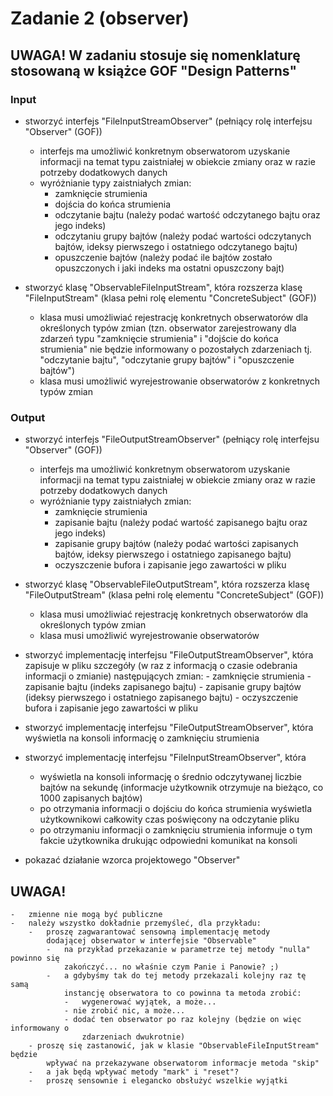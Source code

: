 ﻿# Zadanie 2 (observer)

## UWAGA! W zadaniu stosuje się nomenklaturę stosowaną w książce GOF "Design Patterns"

### Input

-	stworzyć interfejs "FileInputStreamObserver" (pełniący rolę interfejsu "Observer" (GOF))
    -	interfejs ma umożliwić konkretnym obserwatorom uzyskanie informacji na
        temat typu zaistniałej w obiekcie zmiany oraz w razie potrzeby
        dodatkowych danych
    -	wyróżnianie typy zaistniałych zmian:
        -	zamknięcie strumienia
        -	dojścia do końca strumienia
        -	odczytanie bajtu (należy podać wartość odczytanego bajtu oraz jego indeks)
        -	odczytaniu grupy bajtów (należy podać wartości odczytanych
            bajtów, ideksy pierwszego i ostatniego odczytanego bajtu)
        -	opuszczenie bajtów (należy podać ile bajtów zostało opuszczonych i
            jaki indeks ma ostatni opuszczony bajt)
            
-	stworzyć klasę "ObservableFileInputStream", która rozszerza klasę
    "FileInputStream" (klasa pełni rolę elementu "ConcreteSubject" (GOF))
    -	klasa musi umożliwiać rejestrację konkretnych obserwatorów dla
        określonych typów zmian (tzn. obserwator zarejestrowany dla zdarzeń
        typu "zamknięcie strumienia" i "dojście do końca strumienia" nie
        będzie informowany o pozostałych zdarzeniach tj. "odczytanie bajtu",
        "odczytanie grupy bajtów" i "opuszczenie bajtów")
    - klasa musi umożliwić wyrejestrowanie obserwatorów z konkretnych typów zmian


### Output
-	stworzyć interfejs "FileOutputStreamObserver" (pełniący rolę interfejsu "Observer" (GOF))
    -	interfejs ma umożliwić konkretnym obserwatorom uzyskanie informacji na
        temat typu zaistniałej w obiekcie zmiany oraz w razie potrzeby dodatkowych danych
    -	wyróżnianie typy zaistniałych zmian:
        -	zamknięcie strumienia
        -	zapisanie bajtu (należy podać wartość zapisanego bajtu oraz jego indeks)
        -	zapisanie grupy bajtów (należy podać wartości zapisanych
            bajtów, ideksy pierwszego i ostatniego zapisanego bajtu)
        -	oczyszczenie bufora i zapisanie jego zawartości w pliku
        
-	stworzyć klasę "ObservableFileOutputStream", która rozszerza klasę
    "FileOutputStream" (klasa pełni rolę elementu "ConcreteSubject" (GOF))
    -	klasa musi umożliwiać rejestrację konkretnych obserwatorów dla określonych typów zmian
    - klasa musi umożliwić wyrejestrowanie obserwatorów

-	stworzyć implementację interfejsu "FileOutputStreamObserver", która
    zapisuje w pliku szczegóły (w raz z informacją o czasie odebrania
    informacji o zmianie) następujących zmian:
        -	zamknięcie strumienia
        -	zapisanie bajtu (indeks zapisanego bajtu)
        -	zapisanie grupy bajtów (ideksy pierwszego i ostatniego zapisanego bajtu)
        -	oczyszczenie bufora i zapisanie jego zawartości w pliku
-	stworzyć implementację interfejsu "FileOutputStreamObserver", która
    wyświetla na konsoli informację o zamknięciu strumienia
-	stworzyć implementację interfejsu "FileInputStreamObserver", która
    -	wyświetla na konsoli informację o średnio odczytywanej liczbie bajtów
        na sekundę (informacje użytkownik otrzymuje na bieżąco, co 1000
        zapisanych bajtów)
    -	po otrzymania informacji o dojściu do końca strumienia wyświetla
        użytkownikowi całkowity czas poświęcony na odczytanie pliku
    -	po otrzymaniu informacji o zamknięciu strumienia informuje o tym
        fakcie użytkownika drukując odpowiedni komunikat na konsoli
-	pokazać działanie wzorca projektowego "Observer"

## UWAGA! 
    -	zmienne nie mogą być publiczne
    -	należy wszystko dokładnie przemyśleć, dla przykładu:
        -	proszę zagwarantować sensowną implementację metody
            dodającej obserwator w interfejsie "Observable"
            -	na przykład przekazanie w parametrze tej metody "nulla" powinno się
                zakończyć... no właśnie czym Panie i Panowie? ;)
            -	a gdybyśmy tak do tej metody przekazali kolejny raz tę samą
                instancję obserwatora to co powinna ta metoda zrobić:
                -	wygenerować wyjątek, a może...
                - nie zrobić nic, a może...
                - dodać ten obserwator po raz kolejny (będzie on więc informowany o
                    zdarzeniach dwukrotnie)
        - proszę się zastanowić, jak w klasie "ObservableFileInputStream" będzie
            wpływać na przekazywane obserwatorom informacje metoda "skip"
        -	a jak będą wpływać metody "mark" i "reset"?
        -	proszę sensownie i elegancko obsłużyć wszelkie wyjątki